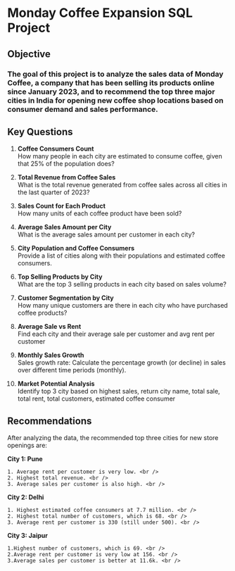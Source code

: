 # Monday Coffee Expansion SQL Project








## Objective
### The goal of this project is to analyze the sales data of Monday Coffee, a company that has been selling its products online since January 2023, and to recommend the top three major cities in India for opening new coffee shop locations based on consumer demand and sales performance.

## Key Questions 
1. **Coffee Consumers Count** <br />
   How many people in each city are estimated to consume coffee, given that 25% of the population does?
   
3. **Total Revenue from Coffee Sales** <br />
   What is the total revenue generated from coffee sales across all cities in the last quarter of 2023?
   
5. **Sales Count for Each Product**  <br />
   How many units of each coffee product have been sold?
   
7. **Average Sales Amount per City**  <br />
   What is the average sales amount per customer in each city?
   
9. **City Population and Coffee Consumers**  <br />
   Provide a list of cities along with their populations and estimated coffee consumers.
   
11. **Top Selling Products by City**  <br />
   What are the top 3 selling products in each city based on sales volume?

13. **Customer Segmentation by City**  <br />
   How many unique customers are there in each city who have purchased coffee products?

15. **Average Sale vs Rent**  <br />
   Find each city and their average sale per customer and avg rent per customer

17. **Monthly Sales Growth**  <br />
   Sales growth rate: Calculate the percentage growth (or decline) in sales over different time periods (monthly).

19. **Market Potential Analysis**  <br />
    Identify top 3 city based on highest sales, return city name, total sale, total rent, total customers, estimated coffee consumer
    


## Recommendations

After analyzing the data, the recommended top three cities for new store openings are:

**City 1: Pune** <br />

    1. Average rent per customer is very low. <br />
    2. Highest total revenue. <br />
    3. Average sales per customer is also high. <br />
**City 2: Delhi** <br />

    1. Highest estimated coffee consumers at 7.7 million. <br />
    2. Highest total number of customers, which is 68. <br />
    3. Average rent per customer is 330 (still under 500). <br />
**City 3: Jaipur** <br />

    1.Highest number of customers, which is 69. <br />
    2.Average rent per customer is very low at 156. <br />
    3.Average sales per customer is better at 11.6k. <br />
    



